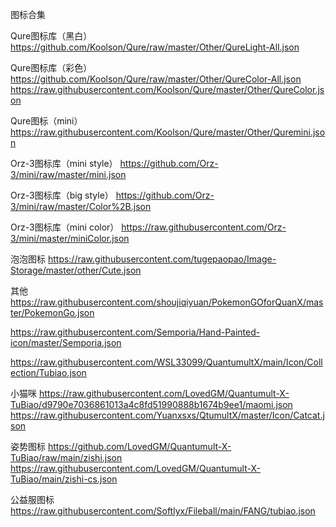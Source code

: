 图标合集

Qure图标库（黑白）
https://github.com/Koolson/Qure/raw/master/Other/QureLight-All.json

Qure图标库（彩色）
https://github.com/Koolson/Qure/raw/master/Other/QureColor-All.json
https://raw.githubusercontent.com/Koolson/Qure/master/Other/QureColor.json

Qure图标（mini）
https://raw.githubusercontent.com/Koolson/Qure/master/Other/Quremini.json

Orz-3图标库（mini style）
https://github.com/Orz-3/mini/raw/master/mini.json

Orz-3图标库（big style）
https://github.com/Orz-3/mini/raw/master/Color%2B.json

Orz-3图标库（mini color）
https://raw.githubusercontent.com/Orz-3/mini/master/miniColor.json

泡泡图标
https://raw.githubusercontent.com/tugepaopao/Image-Storage/master/other/Cute.json

其他
https://raw.githubusercontent.com/shoujiqiyuan/PokemonGOforQuanX/master/PokemonGo.json

https://raw.githubusercontent.com/Semporia/Hand-Painted-icon/master/Semporia.json 

https://raw.githubusercontent.com/WSL33099/QuantumultX/main/Icon/Collection/Tubiao.json

小猫咪
https://raw.githubusercontent.com/LovedGM/Quantumult-X-TuBiao/d9790e7036861013a4c8fd51990888b1674b9ee1/maomi.json
https://raw.githubusercontent.com/Yuanxsxs/QtumultX/master/Icon/Catcat.json

姿势图标
https://github.com/LovedGM/Quantumult-X-TuBiao/raw/main/zishi.json
https://raw.githubusercontent.com/LovedGM/Quantumult-X-TuBiao/main/zishi-cs.json

公益服图标
https://raw.githubusercontent.com/Softlyx/Fileball/main/FANG/tubiao.json
